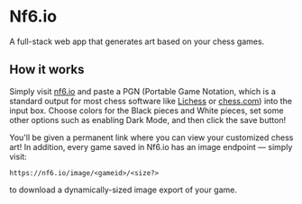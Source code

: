 # Nf6.io

A full-stack web app that generates art based on your chess games.

## How it works

Simply visit [nf6.io](https://nf6.io/) and paste a PGN (Portable Game Notation, which is a standard output for most chess software like [Lichess](https://lichess.org/) or [chess.com](https://chess.com/)) into the input box. Choose colors for the Black pieces and White pieces, set some other options such as enabling Dark Mode, and then click the save button!

You'll be given a permanent link where you can view your customized chess art! In addition, every game saved in Nf6.io has an image endpoint &mdash; simply visit:

`https://nf6.io/image/<gameid>/<size?>`

to download a dynamically-sized image export of your game.